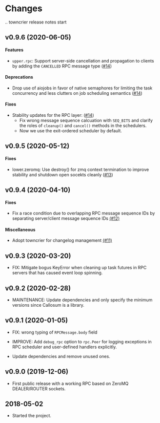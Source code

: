 Changes
=======

<!--
    You should *NOT* be adding new change log entries to this file, this
    file is managed by towncrier. You *may* edit previous change logs to
    fix problems like typo corrections or such.

    To add a new change log entry, please refer
    https://pip.pypa.io/en/latest/development/contributing/#news-entries

    We named the news folder "changes".

    WARNING: Don't drop the last line!
-->

.. towncrier release notes start

v0.9.6 (2020-06-05)
-------------------


#### Features
* `upper.rpc`: Support server-side cancellation and propagation to clients by adding the `CANCELLED` RPC message type ([#14](https://github.com/lablup/callosum/issues/14))

#### Deprecations
* Drop use of aiojobs in favor of native semaphores for limiting the task concurrency and less clutters on job scheduling semantics ([#14](https://github.com/lablup/callosum/issues/14))

#### Fixes
* Stability updates for the RPC layer: ([#14](https://github.com/lablup/callosum/issues/14))
  - Fix wrong message sequence calcuation with `SEQ_BITS` and clarify the roles of `cleanup()` and `cancel()` methods in the schedulers.
  - Now we use the exit-ordered scheduler by default.


v0.9.5 (2020-05-12)
-------------------

#### Fixes
* lower.zeromq: Use destroy() for zmq context termination to improve stability and shutdown open socekts cleanly ([#13](https://github.com/lablup/callosum/issues/13))


v0.9.4 (2020-04-10)
-------------------

#### Fixes
* Fix a race condition due to overlapping RPC message sequence IDs by separating server/client message sequence IDs [(#12)](https://github.com/lablup/callosum/issues/12)

#### Miscellaneous
* Adopt towncrier for changelog management [(#11)](https://github.com/lablup/callosum/issues/11)


v0.9.3 (2020-03-20)
-------------------

* FIX: Mitigate bogus KeyError when cleaning up task futures in RPC servers that has caused event
  loop spinning.


v0.9.2 (2020-02-28)
-------------------

* MAINTENANCE: Update dependencies and only specify the minimum versions since
  Callosum is a library.


v0.9.1 (2020-01-05)
-------------------

* FIX: wrong typing of `RPCMessage.body` field

* IMPROVE: Add `debug_rpc` option to `rpc.Peer` for logging exceptions in RPC
  scheduler and user-defined handlers explicitly.

* Update dependencies and remove unused ones.


v0.9.0 (2019-12-06)
-------------------

* First public release with a working RPC based on ZeroMQ DEALER/ROUTER sockets.


2018-05-02
----------

* Started the project.
